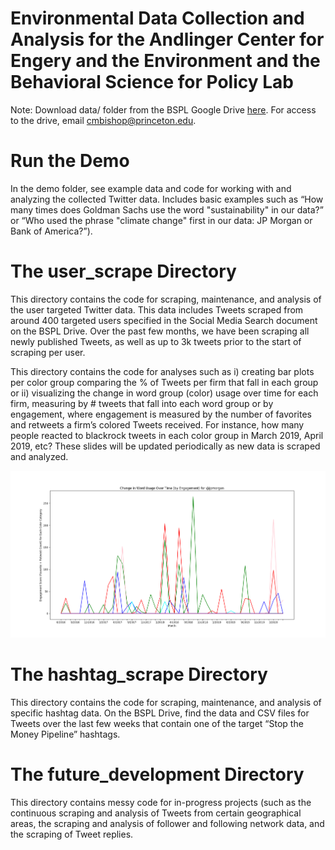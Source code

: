 # Environmental Data Collection and Analysis for the Andlinger Center for Engery and the Environment and the Behavioral Science for Policy Lab

Note: Download data/ folder from the BSPL Google Drive [here](https://drive.google.com/drive/u/0/folders/1KT3xeNJ_Ns0IOPil2io-mcsB-Fx0z33z). For access to the drive, email cmbishop@princeton.edu. 


# Run the Demo

In  the demo folder, see example data and code for working with and analyzing the collected Twitter data. Includes  basic examples such as “How many times does Goldman Sachs use the word "sustainability" in our data?” or “Who used the phrase "climate change" first in our data: JP Morgan or Bank of America?”). 


# The user_scrape Directory

This directory contains the code for scraping, maintenance, and analysis of the user targeted Twitter data. This data includes Tweets scraped from around 400 targeted users specified in the Social Media Search document on the BSPL Drive. Over the past few months, we have been scraping all newly published Tweets, as well as up to 3k tweets prior to the start of scraping per user. 

This directory contains the code for analyses such as i) creating bar plots per color group comparing the % of Tweets per firm that fall in each group or ii) visualizing the change in word group (color)  usage over time for each firm, measuring by # tweets that fall into each word group or by engagement, where engagement is measured by the number of favorites and retweets a firm’s colored Tweets received. For instance, how many people reacted to blackrock tweets in each color group in March 2019, April 2019, etc? These slides will be updated periodically as new data is scraped and analyzed. 

![Analysis of JP Morgan Word Grouping Engagement over Time](user_scrape/analysis/results/@jpmorgan_color_engagement.png)

# The hashtag_scrape Directory 

This directory contains the code for scraping, maintenance, and analysis of specific hashtag data. On the BSPL Drive, find the data and CSV files for Tweets over the last few weeks that contain one of the target “Stop the Money Pipeline” hashtags. 

# The future_development Directory

This directory contains messy code for in-progress projects (such as the continuous scraping and analysis of Tweets from certain geographical areas, the scraping and analysis of follower and following network data, and the scraping of Tweet replies.



